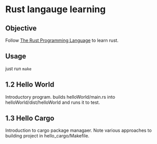 
# Rust langauge learning

## Objective

Follow [The Rust Programming Language](https://doc.rust-lang.org/book/) to learn rust.

## Usage

just run ```make```

## 1.2 Hello World

Introductory program. builds helloWorld/main.rs into helloWorld/dist/helloWorld and runs it to test.

## 1.3 Hello Cargo

Introduction to cargo package managaer. Note various approaches to building project in hello_cargo/Makefile.
